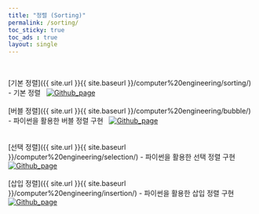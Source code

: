 ```yaml
---
title: "정렬 (Sorting)"
permalink: /sorting/
toc_sticky: true
toc_ads : true
layout: single
---
```



<br/>
  
[기본 정렬]({{ site.url }}{{ site.baseurl }}/computer%20engineering/sorting/) - 기본 정렬 &nbsp;  [![Github_page](https://img.shields.io/badge/-Github-%23181717?style=flat-square&logo=Github&logoColor=white&link=https://github.com/pome95/Algorithm/tree/master/Sorting)](https://github.com/pome95/Algorithm/tree/master/Sorting) 
<br/>  
[버블 정렬]({{ site.url }}{{ site.baseurl }}/computer%20engineering/bubble/) - 파이썬을 활용한 버블 정렬 구현 &nbsp;  [![Github_page](https://img.shields.io/badge/-Github-%23181717?style=flat-square&logo=Github&logoColor=white&link=https://github.com/pome95/Algorithm/tree/master/Sorting)](https://github.com/pome95/Algorithm/tree/master/Sorting)  
<br/>  
[선택 정렬]({{ site.url }}{{ site.baseurl }}/computer%20engineering/selection/) - 파이썬을 활용한 선택 정렬 구현 &nbsp;  [![Github_page](https://img.shields.io/badge/-Github-%23181717?style=flat-square&logo=Github&logoColor=white&link=https://github.com/pome95/Algorithm/tree/master/Sorting)](https://github.com/pome95/Algorithm/tree/master/Sorting)
<br/>  
[삽입 정렬]({{ site.url }}{{ site.baseurl }}/computer%20engineering/insertion/) - 파이썬을 활용한 삽입 정렬 구현 &nbsp;  [![Github_page](https://img.shields.io/badge/-Github-%23181717?style=flat-square&logo=Github&logoColor=white&link=https://github.com/pome95/Algorithm/tree/master/Sorting)](https://github.com/pome95/Algorithm/tree/master/Sorting) 
 